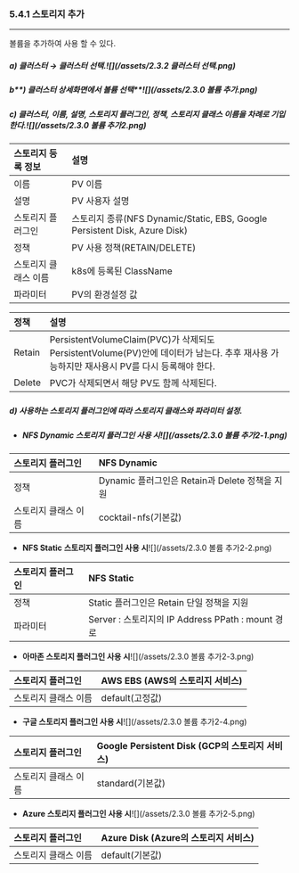 ### 5.4.1 스토리지 추가

---

볼륨을 추가하여 사용 할 수 있다.

##### **a\) 클러스터 **→** 클러스터 선택.**![](/assets/2.3.2 클러스터 선택.png)

##### b**\) 클러스터 상세화면에서  볼륨 선택**![](/assets/2.3.0 볼륨 추가.png)

##### c\) 클러스터, 이름, 설명, 스토리지 플러그인, 정책, 스토리지 클래스 이름을 차례로 기입한다.![](/assets/2.3.0 볼륨 추가2.png)

| **스토리지 등록 정보** | **설명** |
| :--- | :--- |
| 이름 | PV 이름 |
| 설명 | PV 사용자 설명 |
| 스토리지 플러그인 | 스토리지 종류\(NFS Dynamic/Static, EBS, Google Persistent Disk, Azure Disk\) |
| 정책 | PV 사용 정책\(RETAIN/DELETE\) |
| 스토리지 클래스 이름 | k8s에 등록된 ClassName |
| 파라미터 | PV의 환경설정 값 |

| **정책** | **설명** |
| :--- | :--- |
| Retain | PersistentVolumeClaim\(PVC\)가 삭제되도 PersistentVolume\(PV\)안에 데이터가 남는다. 추후 재사용 가능하지만 재사용시 PV를 다시 등록해야 한다. |
| Delete | PVC가 삭제되면서 해당 PV도 함께 삭제된다. |

##### 

##### d\) 사용하는 스토리지 플러그인에 따라 스토리지 클래스와 파라미터 설정.

* ##### NFS Dynamic 스토리지 플러그인 사용 시![](/assets/2.3.0 볼륨 추가2-1.png)

| 스토리지 플러그인 | **NFS** Dynamic |
| :--- | :--- |
| 정책 | Dynamic 플러그인은 Retain과 Delete 정책을 지원 |
| 스토리지 클래스 이름 | cocktail-nfs\(기본값\) |

* **NFS Static 스토리지 플러그인 사용 시**![](/assets/2.3.0 볼륨 추가2-2.png)

| 스토리지 플러그인 | **NFS** Static |
| :--- | :--- |
| 정책 | Static 플러그인은 Retain 단일 정책을 지원 |
| 파라미터 | Server : 스토리지의 IP Address                                                   PPath :  mount 경로 |

* **아마존 스토리지 플러그인 사용 시**![](/assets/2.3.0 볼륨 추가2-3.png)

| 스토리지 플러그인 | AWS EBS \(AWS의 스토리지 서비스\) |
| :--- | :--- |
| 스토리지 클래스 이름 | default\(고정값\) |

* **구글 스토리지 플러그인 사용 시**![](/assets/2.3.0 볼륨 추가2-4.png)

| 스토리지 플러그인 | Google Persistent Disk \(GCP의 스토리지 서비스\) |
| :--- | :--- |
| 스토리지 클래스 이름 | standard\(기본값\) |

* **Azure 스토리지 플러그인 사용 시**![](/assets/2.3.0 볼륨 추가2-5.png)

| 스토리지 플러그인 | Azure Disk \(Azure의 스토리지 서비스\) |
| :--- | :--- |
| 스토리지 클래스 이름 | default\(기본값\) |



